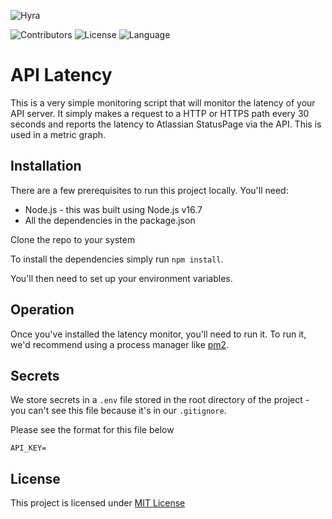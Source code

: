 ![Hyra](https://uploads-ssl.webflow.com/5f4e7c93c41edfe1f348daf3/5f4e82aeb6d6cf9e9eddb44e_Asset%202.png)

![Contributors](https://shields.io/github/contributors/hyra-io/API-Latency)
![License](https://shields.io/github/license/hyra-io/API-Latency)
![Language](https://shields.io/github/languages/top/hyra-io/API-Latency)

# API Latency
This is a very simple monitoring script that will monitor the latency of your API server. It simply makes a request to a HTTP or HTTPS path every 30 seconds and reports the latency to Atlassian StatusPage via the API. This is used in a metric graph.

## Installation
There are a few prerequisites to run this project locally. You'll need:
* Node.js - this was built using Node.js v16.7
* All the dependencies in the package.json

Clone the repo to your system

To install the dependencies simply run `npm install`.

You'll then need to set up your environment variables. 

## Operation
Once you've installed the latency monitor, you'll need to run it. To run it, we'd recommend using a process manager like [pm2](https://pm2.io/). 

## Secrets
We store secrets in a `.env` file stored in the root directory of the project - you can't see this file because it's in our `.gitignore`.

Please see the format for this file below

```
API_KEY=
```

## License
This project is licensed under [MIT License](LICENSE)
